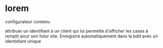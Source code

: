 # lorem
configurateur contenu

attribuer un identifiant à un client qui lui permette d'afficher les cases à remplir pour son futur site.
Enregistré automatiquement dans la bdd avec un identidiant unique
